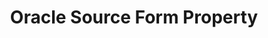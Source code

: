 ---
# -------------------------- #
#        CONTENT TYPE        #
# -------------------------- #

content-type: "api-form"
form-type: "source"
key: "source-form-properties-oracle-object"


# -------------------------- #
#        OBJECT INFO         #
# -------------------------- #

title: "Oracle Source Form Property"
api-type: "platform.oracle"
display-name: "Oracle"

# source-type: "database"
#docs-name: "oracle"
# db-type: "oracle"

description: ""


# -------------------------- #
#      OBJECT ATTRIBUTES     #
# -------------------------- #

## See these fields in _data/connect/common/database-sources.yml > all-databases
## This object will also list the fields in the `mysql` list ^

uses-common-fields: true
uses-feature-fields: true

object-attributes:
  - name: "default_replication_method"
    type: "string"
    required: false
    description: |
      The Replication Method type to be used as the default method for tables set to replicate. Accepted values are:

      - `FULL_TABLE` - [Full Table Replication]({{ link.replication.full-table | prepend: site.baseurl }}) will be the default
      - `LOG_BASED` - [Log-based Incremental Replication]({{ link.replication.log-based-incremental | prepend: site.baseurl }}) will be the default
    value: "LOG_BASED"

  - name: "filter_schemas"
    type: "string"
    required: false
    description: "**This is an internal field and is for Stitch use only.**"
    value: ""

  - name: "sid"
    type: "string"
    required: false
    description: "The site identifier associated with the Oracle instance."
    value: "<ORACLE_SID>"
---